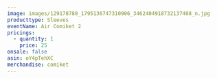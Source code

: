 ```yaml
---
image: images/129178780_1795136747310906_3462404918732137408_n.jpg
producttype: Sleeves
eventName: Air Comiket 2
pricings:
  - quantity: 1
    price: 25
onsale: false
asin: oY4pTehXC
merchandise: comiket
---
```

